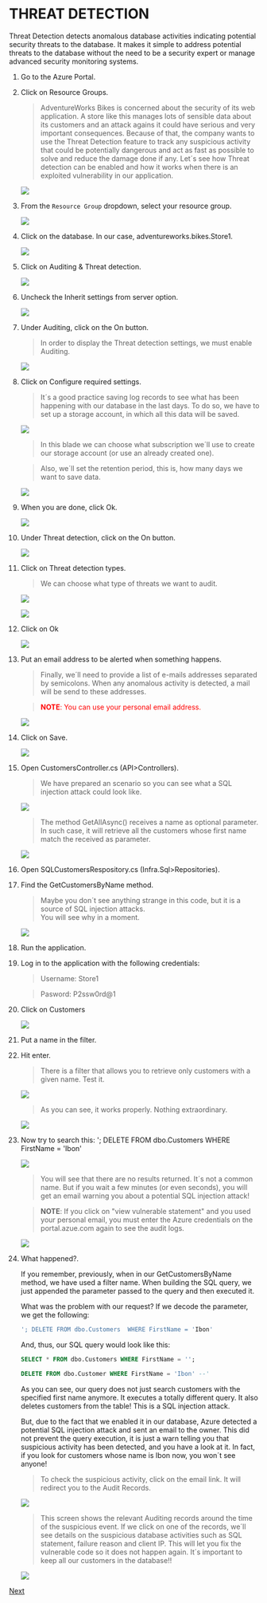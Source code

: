 # THREAT DETECTION

Threat Detection detects anomalous database activities indicating potential security threats to the database. It makes it simple to address potential threats to the database without the need to be a security expert or manage advanced security monitoring systems.

1. Go to the Azure Portal.
1. Click on Resource Groups. 

    > AdventureWorks Bikes is concerned about the security of its web application. A store like this manages lots of sensible data about its customers and an attack agains it could have serious and very important consequences. 
    Because of that, the company wants to use the Threat Detection feature to track any suspicious activity that could be potentially dangerous and act as fast as possible to solve and reduce the damage done if any. 
    Let´s see how Threat detection can be enabled and how it works when there is an exploited vulnerability in our application. 

    ![](img/image1.jpg)

1. From the `Resource Group` dropdown, select your resource group.

    ![](img/image2.jpg)

1. Click on the database. In our case, adventureworks.bikes.Store1.

    ![](img/image3.jpg)

1. Click on Auditing & Threat detection.

    ![](img/image78.jpg)

1. Uncheck the Inherit settings from server option.

    ![](img/image79.jpg)

1. Under Auditing, click on the On button.

    > In order to display the Threat detection settings, we must enable Auditing. 

    ![](img/image80.jpg)

1. Click on Configure required settings.

    > It´s a good practice saving log records to see what has been happening with our database in the last days. To do so, we have to set up a storage account, in which all this data will be saved. 

    ![](img/image81.jpg)

    > In this blade we can choose what subscription we´ll use to create our storage account (or use an already created one). 

    > Also, we´ll set the retention period, this is, how many days we want to save data. 

    ![](img/image82.jpg)

1. When you are done, click Ok.

    ![](img/image83.jpg)

1. Under Threat detection, click on the On button.

    ![](img/image84.jpg)

1. Click on Threat detection types.

    > We can choose what type of threats we want to audit.  

    ![](img/image85.jpg)

    ![](img/image86.jpg)

1. Click on Ok

    ![](img/image87.jpg)

1. Put an email address to be alerted when something happens.

    > Finally, we´ll need to provide a list of e-mails addresses separated by semicolons. When any anomalous activity is detected, a mail will be send to these addresses.  

    > <span style="color:red">**NOTE**: You can use your personal email address.</span>

    ![](img/image88.jpg)

1. Click on Save.

    ![](img/image89.jpg)

1. Open CustomersController.cs (API>Controllers). 

    > We have prepared an scenario so you can see what a SQL injection attack could look like. 

    ![](img/image90.jpg)

    > The method GetAllAsync() receives a name as optional parameter. In such case, it will retrieve all the customers whose first name match the received as parameter. 

    ![](img/image91.jpg)

1. Open SQLCustomersRespository.cs (Infra.Sql>Repositories). 

1. Find the GetCustomersByName method.

    > Maybe you don´t see anything strange in this code, but it is a source of SQL injection attacks.  
    You will see why in a moment. 

    ![](img/image92.jpg)

1. Run the application. 

1. Log in to the application with the following credentials: 
    > Username: Store1 

    > Pasword: P2ssw0rd@1 
    
1. Click on Customers 

    ![](img/image93.jpg)

1. Put a name in the filter. 

1. Hit enter.

    > There is a filter that allows you to retrieve only customers with a given name. Test it. 

    ![](img/image94.jpg)

    > As you can see, it works properly. Nothing extraordinary.  

    ![](img/image95.jpg)

1. Now try to search this: 
'; DELETE FROM dbo.Customers WHERE FirstName = 'Ibon'  

    ![](img/image96.jpg)

    > You will see that there are no results returned. It´s not a common name. 
    But if you wait a few minutes (or even seconds), you will get an email warning you about a potential SQL injection attack!

    > **NOTE**: If you click on "view vulnerable statement" and you used your personal email, you must enter the Azure credentials on the portal.azue.com again to see the audit logs. 

    ![](img/image97.jpg)

1. What happened?. 

    If you remember, previously, when in our GetCustomersByName method, we have used a filter name. When building the SQL query, we just appended the parameter passed to the query and then executed it. 
    
    What was the problem with our request? If we decode the parameter, we get the following:  
    ```sql
    '; DELETE FROM dbo.Customers  WHERE FirstName = 'Ibon'  
    ```

    And, thus, our SQL query would look like this: 

    ```sql
    SELECT * FROM dbo.Customers WHERE FirstName = ''; 
    
    DELETE FROM dbo.Customer WHERE FirstName = 'Ibon' --' 
    ```

    As you can see, our query does not just search customers with the specified first name anymore. It executes a totally different query. It also deletes customers from the table! This is a SQL injection attack.  

    But, due to the fact that we enabled it in our database, Azure detected a potential SQL injection attack and sent an email to the owner. This did not prevent the query execution, it is just a warn telling you that suspicious activity has been detected, and you have a look at it. In fact, if you look for customers whose name is Ibon now, you won´t see anyone! 

    > To check the suspicious activity, click on the email link. It will redirect you to the Audit Records. 

    ![](img/image98.jpg)

    > This screen shows the relevant Auditing records around the time of the suspicious event. 
    If we click on one of the records, we´ll see details on the suspicious database activities such as SQL statement, failure reason and client IP. 
    This will let you fix the vulnerable code so it does not happen again. It´s important to keep all our customers in the database!! 

    ![](img/image99.jpg)

<a href="8.AzureActiveDirectory.md">Next</a>

